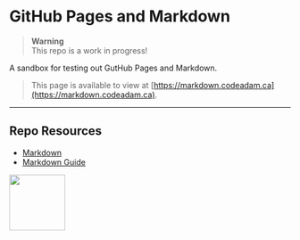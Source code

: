 # GitHub Pages and Markdown

> **Warning**  
> This repo is a work in progress!

A sandbox for testing out GutHub Pages and Markdown.

> This page is available to view at [https://markdown.codeadam.ca](https://markdown.codeadam.ca).

---

## Repo Resources

- [Markdown](https://daringfireball.net/projects/markdown/)
- [Markdown Guide](https://www.markdownguide.org/)

<a href="https://codeadam.ca">
<img src="https://codeadam.ca/images/code-block.png" width="100">
</a>
